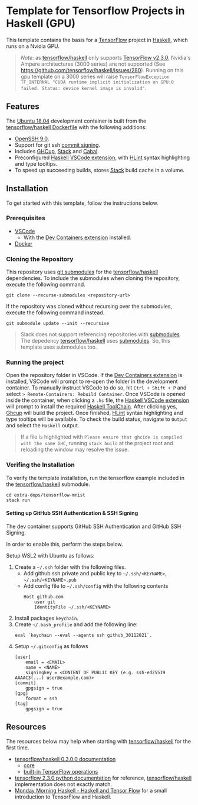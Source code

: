 # Template for Tensorflow Projects in Haskell (GPU)
This template contains the basis for a [TensorFlow](https://www.tensorflow.org/) project in [Haskell](https://www.haskell.org/), which runs on a Nvidia GPU.

> *Note*: as [tensorflow/haskell](https://github.com/tensorflow/haskell) only supports [TensorFlow v2.3.0](https://github.com/tensorflow/tensorflow/releases/tag/v2.3.0), Nvidia's Ampere architectures (3000 series) are not supported (See https://github.com/tensorflow/haskell/issues/280). Running on this gpu template on a 3000 series will raise `TensorFlowException TF_INTERNAL "CUDA runtime implicit initialization on GPU:0 failed. Status: device kernel image is invalid"`.

## Features
The [Ubuntu 18.04](https://releases.ubuntu.com/18.04/) development container is built from the [tensorflow/haskell Dockerfile](https://github.com/tensorflow/haskell/blob/master/docker/Dockerfile) with the following additions:

- [OpenSSH 9.0](https://www.openssh.com/txt/release-9.0).
- Support for git ssh [commit signing](https://docs.github.com/en/authentication/managing-commit-signature-verification/signing-commits).
- Includes [GHCup](https://www.haskell.org/ghcup/), [Stack](https://docs.haskellstack.org/en/stable/) and [Cabal](https://www.haskell.org/cabal/).
- Preconfigured [Haskell VSCode extension](https://marketplace.visualstudio.com/items?itemName=haskell.haskell), with [HLint](https://hackage.haskell.org/package/hlint-1.7/src/hlint.htm) syntax highlighting and type tooltips.
- To speed up succeeding builds, stores [Stack](https://docs.haskellstack.org/en/stable/) build cache in a volume.

## Installation
To get started with this template, follow the instructions below.

### Prerequisites
- [VSCode](https://code.visualstudio.com/)
    - With the [Dev Containers extension](https://marketplace.visualstudio.com/items?itemName=ms-vscode-remote.remote-containers) installed.
- [Docker](https://www.docker.com/)

### Cloning the Repository
This repository uses [git submodules](https://git-scm.com/book/en/v2/Git-Tools-Submodules) for the [tensorflow/haskell](https://github.com/tensorflow/haskell) dependencies. To include the submodules when cloning the repository, execute the following command.
```
git clone --recurse-submodules <repository-url>
```
If the repository was cloned without recursing over the submodules, execute the following command instead.
```
git submodule update --init --recursive
```

> Slack does not support referencing repositories with [submodules](https://git-scm.com/book/en/v2/Git-Tools-Submodules). The depedency [tensorflow/haskell](https://github.com/tensorflow/haskell) uses [submodules](https://git-scm.com/book/en/v2/Git-Tools-Submodules). So, this template uses submodules too.

### Running the project
Open the repository folder in VSCode. If the [Dev Containers extension](https://marketplace.visualstudio.com/items?itemName=ms-vscode-remote.remote-containers) is installed, VSCode will prompt to re-open the folder in the development container. To manually instruct VSCode to do so, hit `Ctrl + Shift + P` and select `> Remote-Containers: Rebuild Container`. Once VSCode is opened inside the container, when clicking a `.hs` file, the [Haskell VSCode extension](https://marketplace.visualstudio.com/items?itemName=haskell.haskell) will prompt to install the required [Haskell ToolChain](https://www.haskell.org/ghcup/install/#supported-tools). After clicking yes, [Ghcup](https://www.haskell.org/ghcup/) will build the project. Once finished, [HLint](https://hackage.haskell.org/package/hlint-1.7/src/hlint.htm) syntax highlighting and type tooltips will be available. To check the build status, navigate to `Output` and select the `Haskell` output.

> If a file is highlighted with `Please ensure that ghcide is compiled with the same GHC`, running `stack build` at the project root and reloading the window may resolve the issue.

### Verifing the Installation
To verify the template installation, run the tensorflow example included in the [tensorflow/haskell](https://github.com/tensorflow/haskell) submodule.
```
cd extra-deps/tensorflow-mnist
stack run
```

#### Setting up GitHub SSH Authentication & SSH Signing
The dev container supports GitHub SSH Authentication and GitHub SSH Signing.

In order to enable this, perform the steps below.

Setup WSL2 with Ubuntu as follows:
1. Create a `~/.ssh` folder with the following files.
    - Add github ssh private and public key to `~/.ssh/<KEYNAME>`, `~/.ssh/<KEYNAME>.pub`
    - Add config file to `~/.ssh/config` with the following contents
        ```
        Host github.com
            user git
            IdentityFile ~/.ssh/<KEYNAME>
        ```
2. Install packages `keychain`.
3. Create `~/.bash_profile` and add the following line: 
    ```
    eval `keychain --eval --agents ssh github_30112021`. 
    ```
4. Setup `~/.gitconfig` as follows
    ```
    [user]
        email = <EMAIL>
        name = <NAME>
        signingkey = <CONTENT OF PUBLIC KEY (e.g. ssh-ed25519 AAAAC3(...) user@example.com)>
    [commit]
        gpgsign = true
    [gpg]
        format = ssh
    [tag]
        gpgsign = true
    ```

## Resources
The resources below may help when starting with [tensorflow/haskell](https://github.com/tensorflow/haskell) for the first time.

- [tensorflow/haskell 0.3.0.0 documentation](https://tensorflow.github.io/haskell/haddock/)
    - [core](https://tensorflow.github.io/haskell/haddock/tensorflow-0.3.0.0/TensorFlow-Core.html)
    - [built-in TensorFlow operations](https://tensorflow.github.io/haskell/haddock/tensorflow-ops-0.3.0.0/TensorFlow-Ops.html)
- [tensorflow 2.3.0 python documentation](https://www.tensorflow.org/versions/r2.3/api_docs/python/tf/math/argmax) for reference, [tensorflow/haskell](https://github.com/tensorflow/haskell) implementation does not exactly match.
- [Monday Morning Haskell - Haskell and Tensor Flow](https://mmhaskell.com/machine-learning/tensorflow) for a small introduction to TensorFlow and Haskell.